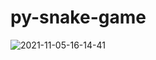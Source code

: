 # py-snake-game
![2021-11-05-16-14-41](https://user-images.githubusercontent.com/48989223/140594531-4648e88c-d37f-45fb-bc44-1d5960d4ff0d.gif)
